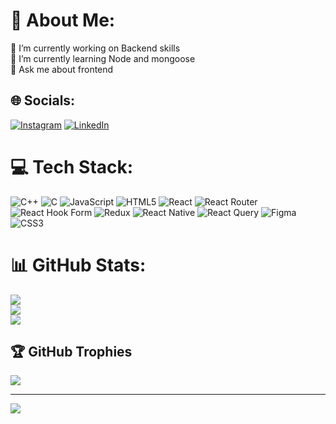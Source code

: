 # 💫 About Me:
🔭 I’m currently working on Backend skills<br>🌱 I’m currently learning Node and mongoose<br>💬 Ask me about frontend 


## 🌐 Socials:
[![Instagram](https://img.shields.io/badge/Instagram-%23E4405F.svg?logo=Instagram&logoColor=white)](https://instagram.com/isomuyakhandelwal) [![LinkedIn](https://img.shields.io/badge/LinkedIn-%230077B5.svg?logo=linkedin&logoColor=white)](https://linkedin.com/in/somuyakhandelwal) 

# 💻 Tech Stack:
![C++](https://img.shields.io/badge/c++-%2300599C.svg?style=for-the-badge&logo=c%2B%2B&logoColor=white) ![C](https://img.shields.io/badge/c-%2300599C.svg?style=for-the-badge&logo=c&logoColor=white) ![JavaScript](https://img.shields.io/badge/javascript-%23323330.svg?style=for-the-badge&logo=javascript&logoColor=%23F7DF1E) ![HTML5](https://img.shields.io/badge/html5-%23E34F26.svg?style=for-the-badge&logo=html5&logoColor=white) ![React](https://img.shields.io/badge/react-%2320232a.svg?style=for-the-badge&logo=react&logoColor=%2361DAFB) ![React Router](https://img.shields.io/badge/React_Router-CA4245?style=for-the-badge&logo=react-router&logoColor=white) ![React Hook Form](https://img.shields.io/badge/React%20Hook%20Form-%23EC5990.svg?style=for-the-badge&logo=reacthookform&logoColor=white) ![Redux](https://img.shields.io/badge/redux-%23593d88.svg?style=for-the-badge&logo=redux&logoColor=white) ![React Native](https://img.shields.io/badge/react_native-%2320232a.svg?style=for-the-badge&logo=react&logoColor=%2361DAFB) ![React Query](https://img.shields.io/badge/-React%20Query-FF4154?style=for-the-badge&logo=react%20query&logoColor=white) ![Figma](https://img.shields.io/badge/figma-%23F24E1E.svg?style=for-the-badge&logo=figma&logoColor=white) ![CSS3](https://img.shields.io/badge/css3-%231572B6.svg?style=for-the-badge&logo=css3&logoColor=white)
# 📊 GitHub Stats:
![](https://github-readme-stats.vercel.app/api?username=somuyakhandelwal&theme=dark&hide_border=false&include_all_commits=true&count_private=false)<br/>
![](https://github-readme-streak-stats.herokuapp.com/?user=somuyakhandelwal&theme=dark&hide_border=false)<br/>
![](https://github-readme-stats.vercel.app/api/top-langs/?username=somuyakhandelwal&theme=dark&hide_border=false&include_all_commits=true&count_private=false&layout=compact)

## 🏆 GitHub Trophies
![](https://github-profile-trophy.vercel.app/?username=somuyakhandelwal&theme=radical&no-frame=false&no-bg=true&margin-w=4)

---
[![](https://visitcount.itsvg.in/api?id=somuyakhandelwal&icon=0&color=0)](https://visitcount.itsvg.in)

<!-- Proudly created with GPRM ( https://gprm.itsvg.in ) -->
